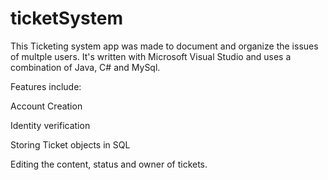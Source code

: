 # ticketSystem
This Ticketing system app was made to document and organize the issues of multple users. 
It's written with Microsoft Visual Studio and uses a combination of Java, C# and MySql.  

Features include:

Account Creation

Identity verification

Storing Ticket objects in SQL

Editing the content, status and owner of tickets.
